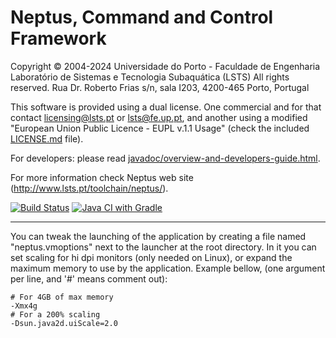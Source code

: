 Neptus, Command and Control Framework
=====================================

Copyright © 2004-2024 Universidade do Porto - Faculdade de Engenharia
Laboratório de Sistemas e Tecnologia Subaquática (LSTS)
All rights reserved.
Rua Dr. Roberto Frias s/n, sala I203, 4200-465 Porto, Portugal


This software is provided using a dual license. One commercial and for that
contact licensing@lsts.pt or lsts@fe.up.pt, and another using a modified
"European Union Public Licence - EUPL v.1.1 Usage" (check the included
[LICENSE.md](LICENSE.md) file).

For developers: please read [javadoc/overview-and-developers-guide.html](javadoc/overview-and-developers-guide.html).

For more information check Neptus web site (http://www.lsts.pt/toolchain/neptus/).

[![Build Status](https://travis-ci.org/LSTS/neptus.svg?branch=develop)](https://travis-ci.org/LSTS/neptus)
[![Java CI with Gradle](https://github.com/LSTS/neptus/workflows/Java%20CI%20with%20Gradle/badge.svg)](https://github.com/LSTS/neptus/actions?query=workflow%3A%22Java+CI+with+Gradle%22)

---------------------------------------------------------------------

You can tweak the launching of the application by creating a file
named "neptus.vmoptions" next to the launcher at the root directory.
In it you can set scaling for hi dpi monitors (only needed on Linux),
or expand the maximum memory to use by the application. Example bellow,
(one argument per line, and '#' means comment out):

```properties
# For 4GB of max memory
-Xmx4g
# For a 200% scaling
-Dsun.java2d.uiScale=2.0
```
